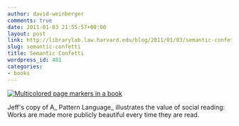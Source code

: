 ```yaml
---
author: david-weinberger
comments: true
date: 2011-01-03 21:55:57+00:00
layout: post
link: http://librarylab.law.harvard.edu/blog/2011/01/03/semantic-confetti/
slug: semantic-confetti
title: Semantic Confetti
wordpress_id: 481
categories:
- books
---
```


[![Multicolored page markers in a book](http://lh3.ggpht.com/_4epi2Wstq2s/TSI6Cx5dHfI/AAAAAAAAUrA/2X_w0rJwkdM/s512/semanticconfetti.jpg)](http://lh3.ggpht.com/_4epi2Wstq2s/TSI6Cx5dHfI/AAAAAAAAUrA/2X_w0rJwkdM/s512/semanticconfetti.jpg)

Jeff's copy of A_ Pattern Language_ illustrates the value of social reading: Works are made more publicly beautiful every time they are read.
